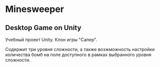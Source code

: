 # Minesweeper 

## Desktop Game on Unity

Учебный проект Unity. Клон игры "Сапер".

Содержит три уровня сложности, а также возжможность настройки количества бомб на поле доступного в рамках выбранного уровня сложности.
